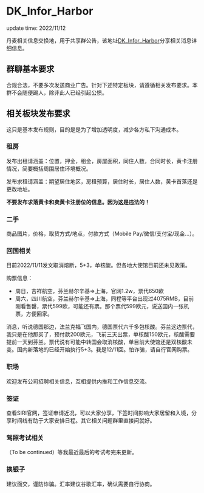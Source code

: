 # DK_Infor_Harbor 
update time: 2022/11/12

丹麦相关信息交换地，用于共享群公告，该地址[DK_Infor_Harbor](https://github.com/lingwsh/DK_Infor_Harbor)分享相关消息详细信息。

## 群聊基本要求
合规合法，不要多次发送商业广告。针对下述特定板块，请遵循相关发布要求。本群不会随便踢人，除非此人已经引起公愤。

## 相关板块发布要求
这只是基本发布规则，目的是是为了增加透明度，减少各方私下沟通成本。

### 租房
发布出租请涵盖：位置，押金，租金，房屋面积，同住人数，合同时长，黄卡注册情况，简要概括周围居住环境概况。

发布求租请涵盖：期望居住地区，房租预算，居住时长，居住人数，黄卡首落还是更改地址。

**不要发布求落黄卡和卖黄卡注册位的信息。因为这是违法的！**

### 二手
商品图片，价格，取货方式/地点，付款方式（Mobile Pay/微信/支付宝/现金...）。

### 回国相关
目前2022/11/11发文取消熔断，5+3，单核酸。但各地大使馆目前还未见政策。

购票信息：
- 周日，吉祥航空，芬兰赫尔辛基=>上海，官网1.2w，票代650欧
- 周六，四川航空，芬兰赫尔辛基=>上海，同程等平台出现过4075RMB，目前刚看售罄，票代599欧，可能还有票。那个票代599欧元，说送国内一张机票，方便回家。

消息，听说德国那边，法兰克福飞国内，德国票代六千多包核酸。芬兰这边票代，我只是在他那买了，预付款200欧元，飞前三天出票，单核酸150欧元，核酸需要提前一天到芬兰。票代说有可能中转国会取消核酸，单目前大使馆还是双核酸未变。国内新落地的已经开始执行5+3。我是12/11回。怕诈骗，请自行官网购票。

### 职场
欢迎发布公司招聘相关信息，互相提供内推和工作信息交流。

### 签证
查看SIRI官网，签证申请近况，可以大家分享，下签时间影响大家居留和入境，分享时间线有助于大家安排日程。其它相关问题群里直接问就好。

### 驾照考试相关
（To be continued）等我最近最后的考试考完来更新。

### 换银子
建议面交，谨防诈骗。汇率建议谷歌汇率，确认需要自行协商。
